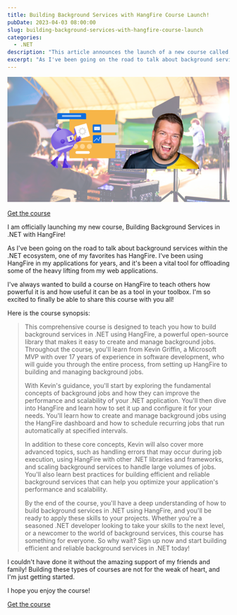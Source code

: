 ```yaml
---
title: Building Background Services with HangFire Course Launch!
pubDate: 2023-04-03 08:00:00
slug: building-background-services-with-hangfire-course-launch
categories:
  - .NET
description: "This article announces the launch of a new course called Building Background Services in .NET with HangFire. The course aims to teach how to create and manage background jobs using HangFire, a powerful open-source library that can help improve the performance and scalability of .NET applications. The course covers fundamental concepts of background jobs, setting up and configuring HangFire, creating and managing background jobs using the HangFire dashboard, scheduling recurring jobs, handling errors, and scaling background services."
excerpt: "As I've been going on the road to talk about background services within the .NET ecosystem, one of my favorites has HangFire. I've been using HangFire in my applications for years, and it's been a vital tool for offloading some of the heavy lifting from my web applications."
---
```


[![Building Background Services in .NET with HangFire](./images/hangfire-thumbnail.png)](https://www.udemy.com/course/building-background-services-in-net-with-hangfire/?referralCode=ADE705B8BB4A44749A7D)

[Get the course](https://www.udemy.com/course/building-background-services-in-net-with-hangfire/?referralCode=ADE705B8BB4A44749A7D)

I am officially launching my new course, Building Background Services in .NET with HangFire!  

As I've been going on the road to talk about background services within the .NET ecosystem, one of my favorites has HangFire. I've been using HangFire in my applications for years, and it's been a vital tool for offloading some of the heavy lifting from my web applications.  

I've always wanted to build a course on HangFire to teach others how powerful it is and how useful it can be as a tool in your toolbox. I'm so excited to finally be able to share this course with you all!

Here is the course synopsis:

> This comprehensive course is designed to teach you how to build background services in .NET using HangFire, a powerful open-source library that makes it easy to create and manage background jobs. Throughout the course, you'll learn from Kevin Griffin, a Microsoft MVP with over 17 years of experience in software development, who will guide you through the entire process, from setting up HangFire to building and managing background jobs.
>
> With Kevin's guidance, you'll start by exploring the fundamental concepts of background jobs and how they can improve the performance and scalability of your .NET application. You'll then dive into HangFire and learn how to set it up and configure it for your needs. You'll learn how to create and manage background jobs using the HangFire dashboard and how to schedule recurring jobs that run automatically at specified intervals.
>
>In addition to these core concepts, Kevin will also cover more advanced topics, such as handling errors that may occur during job execution, using HangFire with other .NET libraries and frameworks, and scaling background services to handle large volumes of jobs. You'll also learn best practices for building efficient and reliable background services that can help you optimize your application's performance and scalability.
>
>By the end of the course, you'll have a deep understanding of how to build background services in .NET using HangFire, and you'll be ready to apply these skills to your projects. Whether you're a seasoned .NET developer looking to take your skills to the next level, or a newcomer to the world of background services, this course has something for everyone. So why wait? Sign up now and start building efficient and reliable background services in .NET today!

I couldn't have done it without the amazing support of my friends and family!  Building these types of courses are not for the weak of heart, and I'm just getting started.

I hope you enjoy the course!  

[Get the course](https://www.udemy.com/course/signalr-mastery/learn/?referralCode=5F129296A976F8353B79)